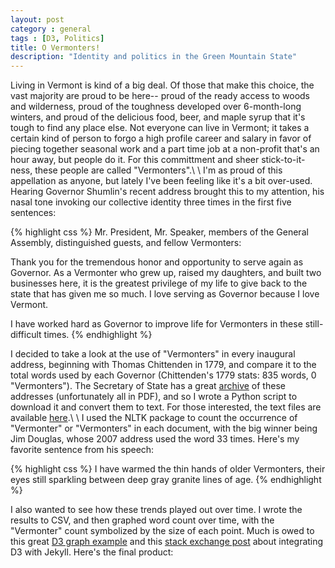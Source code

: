 ```yaml
---
layout: post
category : general
tags : [D3, Politics]
title: O Vermonters!
description: "Identity and politics in the Green Mountain State"
---
```

Living in Vermont is kind of a big deal. Of those that make this choice, the vast majority are proud to be here-- proud of the ready access to woods and wilderness, proud of the toughness developed over 6-month-long winters, and proud of the delicious food, beer, and maple syrup that it's tough to find any place else. Not everyone can live in Vermont; it takes a certain kind of person to forgo a high profile career and salary in favor of piecing together seasonal work and a part time job at a non-profit that's an hour away, but people do it. For this committment and sheer stick-to-it-ness, these people are called "Vermonters".\\
\\
I'm as proud of this appellation as anyone, but lately I've been feeling like it's a bit over-used. Hearing Governor Shumlin's recent address  brought this to my attention, his nasal tone invoking our collective identity three times in the first five sentences:

{% highlight css %}
Mr. President, Mr. Speaker, members of the General Assembly, distinguished guests, 
and fellow Vermonters:

Thank you for the tremendous honor and opportunity to serve again as Governor. 
As a Vermonter who grew up, raised my daughters, and built two businesses here, it 
is the greatest privilege of my life to give back to the state that has given me so much. 
I love serving as Governor because I love Vermont.

I have worked hard as Governor to improve life for Vermonters in these still-difficult 
times.
{% endhighlight %}

I decided to take a look at the use of "Vermonters" in every inaugural address, beginning with Thomas Chittenden in 1779, and compare it to the total words used by each Governor (Chittenden's 1779 stats: 835 words, 0 "Vermonters"). The Secretary of State has a great [archive](https://www.sec.state.vt.us/archives-records/state-archives/government-history/inaugurals-and-farewells/table-of-addresses.aspx) of these addresses (unfortunately all in PDF), and so I wrote a Python script to download it and convert them to text. For those interested, the text files are available [here](http://www.mappingvermont.org/data/InauguralAddress).\\
\\
I used the NLTK package to count the occurrence of "Vermonter" or "Vermonters" in each document, with the big winner being Jim Douglas, whose 2007 address used the word 33 times. Here's my favorite sentence from his speech:

{% highlight css %}
I have warmed the thin hands of older Vermonters, their eyes still sparkling between deep 
gray granite lines of age.
{% endhighlight %}

I also wanted to see how these trends played out over time. I wrote the results to CSV, and then graphed word count over time, with the "Vermonter" count symbolized by the size of each point. Much is owed to this great [D3 graph example](http://wrobstory.github.io/2013/11/D3-brush-and-tooltip.html) and this [stack exchange post](http://stackoverflow.com/questions/22651346/how-to-embed-a-d3-js-example-to-the-jekyll-blog-post) about integrating D3 with Jekyll. Here's the final product:

<style>

#example .point {
  fill: #2f225d;
  stroke: #afa2dc;
}

#example .selected {
  fill: #afa2dc;
  stroke: #2f225d;
}

#example .axis {
  font: 10px sans-serif;
}

#example p {
  font: 12px sans-serif;
  margin: 0 0 0 0;
  padding: 0;
}

#example .clear-button {
  font: 14px sans-serif;
  cursor: pointer;
}

#example .axis path,
.axis line {
  fill: none;
  stroke: #000;
  shape-rendering: crispEdges;
}

#example .brush .extent {
  stroke: #fff;
  fill-opacity: .125;
  shape-rendering: crispEdges;
}
</style>
<script src="http://d3js.org/d3.v3.min.js"></script>
<script>
d3.helper = {};

d3.helper.tooltip = function(){
    var tooltipDiv;
    var bodyNode = d3.select('div#example').node();

    function tooltip(selection){

        selection.on('mouseover.tooltip', function(pD, pI){
            // Clean up lost tooltips
            d3.select('div#example').selectAll('div.tooltip').remove();
            // Append tooltip
            tooltipDiv = d3.select('div#example')
                           .append('div')
                           .attr('class', 'tooltip')
            var absoluteMousePos = d3.mouse(bodyNode);
            tooltipDiv.style({
                left: (absoluteMousePos[0] + 10)+'px',
                top: (absoluteMousePos[1] - 40)+'px',
                'background-color': '#d8d5e4',
                width: '170px',
                height: '60px',
                padding: '5px',
                position: 'absolute',
                'z-index': 1001,
                'box-shadow': '0 1px 2px 0 #656565'
            });

            var first_line = '<p>Governor: ' + pD.governor + '<br>'
            var second_line = 'Year: ' + pD.year + '<br>'
            var third_line = 'Total Words: ' + pD.totalwords_text + '<br>'
            var fourth_line = 'Number of "Vermonters": ' + pD.numvermonters

            tooltipDiv.html(first_line + second_line + third_line + fourth_line)
        })
        .on('mousemove.tooltip', function(pD, pI){
            // Move tooltip
            var absoluteMousePos = d3.mouse(bodyNode);
            tooltipDiv.style({
                left: (absoluteMousePos[0] + 140)+'px',
                top: (absoluteMousePos[1] + 995)+'px'
            });
        })
        .on('mouseout.tooltip', function(pD, pI){
            // Remove tooltip
            tooltipDiv.remove();
        });

    }

    tooltip.attr = function(_x){
        if (!arguments.length) return attrs;
        attrs = _x;
        return this;
    };

    tooltip.style = function(_x){
        if (!arguments.length) return styles;
        styles = _x;
        return this;
    };

    return tooltip;
};

var data = [];
var values = [];

d3.csv("http://www.mappingvermont.org/data/InauguralAddress/wordcount.csv", function(csvData) {

  csvData.forEach(function(d) {
  
	//console.log(d);
  
	data.push({
	index: +d.UniqueID,
    year: +d.Year,
    governor: d.Governor,
    totalwords: d.Totalwords,
    totalwords_text: d.Totalwords_STR,
    numvermonters: +d.Numberofvermonters,
    pcttotal: parseFloat(d.Pctwords)
	});
	
	values.push(+d.Totalwords);
	
  });
  buildChart(data);
})

function buildChart(inputData){

	var margin = {top: 20, right: 50, bottom: 60, left: 40},
		width = 720 - margin.left - margin.right,
		height = 500 - margin.top - margin.bottom;

	var x = d3.scale.linear()
		.range([0, width])
		.domain([1775, 2026]);

	var y = d3.scale.linear()
		.range([height, 0])
		.domain([0, d3.max(values) + 100]);

	var brush = d3.svg.brush()
		.x(x)
		.on("brush", brushmove)
		.on("brushend", brushend);

	var xAxis = d3.svg.axis()
		.scale(x)
		.orient("bottom").tickFormat(d3.format("d"));

	var yAxis = d3.svg.axis()
		.scale(y)
		.orient("left")
		.ticks(11);

	var svg = d3.select("div#example").append("svg")
		.attr("width", width + margin.left + margin.right)
		.attr("height", height + margin.top + margin.bottom)
	  .append("g")
		.attr("transform", "translate(" + margin.left + "," + margin.top + ")");

	svg.append("g")
		.attr("class", "x axis")
		.attr("clip-path", "url(#clip)")
		.attr("transform", "translate(0," + height + ")")
		.call(xAxis);

	svg.append("g")
		.attr("class", "y axis")
		.call(yAxis);

	svg.append("g")
		.attr("class", "brush")
		.call(brush)
	  .selectAll('rect')
		.attr('height', height);

	svg.append("defs").append("clipPath")
		.attr("id", "clip")
	  .append("rect")
		.attr("width", width)
		.attr("height", height + 20);

	points = svg.selectAll(".point")
		.data(inputData)
	  .enter().append("circle")
		.attr("class", "point")
		.attr("clip-path", "url(#clip)")
		.attr("r", function(d){return d.numvermonters + 1.75;})
		.attr("cx", function(d) { return x(d.year); })
		.attr("cy", function(d) { return y(d.totalwords); })
		.call(d3.helper.tooltip());

	points.on('mousedown', function(){
	  brush_elm = svg.select(".brush").node();
	  new_click_event = new Event('mousedown');
	  new_click_event.pageX = d3.event.pageX;
	  new_click_event.clientX = d3.event.clientX;
	  new_click_event.pageY = d3.event.pageY;
	  new_click_event.clientY = d3.event.clientY;
	  brush_elm.dispatchEvent(new_click_event);
	});
		
	function brushmove() {
	  var extent = brush.extent();
	  points.classed("selected", function(d) {
		is_brushed = extent[0] <= d.year && d.year <= extent[1];
		return is_brushed;
	  });
	}

	function brushend() {
	  get_button = d3.select(".clear-button");
	  if(get_button.empty() === true) {
		clear_button = svg.append('text')
		  .attr("y", 460)
		  .attr("x", 540)
		  .attr("class", "clear-button")
		  .text("Clear Brush");
	  }

	  x.domain(brush.extent());

	  transition_data();
	  reset_axis();

	  points.classed("selected", false);
	  d3.select(".brush").call(brush.clear());

	  clear_button.on('click', function(){
		x.domain([1778, 2016]);
		transition_data();
		reset_axis();
		clear_button.remove();
	  });
	}

	function transition_data() {
	  svg.selectAll(".point")
		.data(data)
	  .transition()
		.duration(500)
		.attr("cx", function(d) { return x(d.year); });
	}

	function reset_axis() {
	  svg.transition().duration(500)
	   .select(".x.axis")
	   .call(xAxis);
	}
}

</script>

<div id="example"></div>
